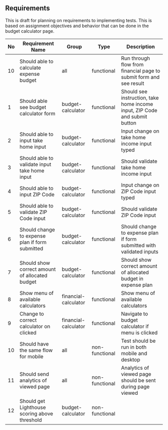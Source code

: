 ## Requirements

This is draft for planning on requirements to implementing tests. This is based on assignment objectives and behavior that can be done in the budget calculator page.

| No | Requirement Name                                | Group                | Type           | Description                                                                |
|----|-------------------------------------------------|----------------------|----------------|----------------------------------------------------------------------------|
| 10 | Should able to calculate expense budget         | all                  | functional     | Run through flow from financial page to submit form and see result         |
| 1  | Should able see budget calculator form          | budget-calculator    | functional     | Should see instruction, take home income input, ZIP Code and submit button |
| 2  | Should able to input take home input            | budget-calculator    | functional     | Input change on take home income input typed                               |
| 3  | Should able to validate input take home input   | budget-calculator    | functional     | Should validate take home income input                                     |
| 4  | Should able to input ZIP Code                   | budget-calculator    | functional     | Input change on ZIP Code input typed                                       |
| 5  | Should able to validate ZIP Code input          | budget-calculator    | functional     | Should validate ZIP Code input                                             |
| 6  | Should change to expense plan if form submitted | budget-calculator    | functional     | Should change to expense plan if form submitted with validated inputs      |
| 7  | Should show correct amount of allocated budget  | budget-calculator    | functional     | Should show correct amount of allocated budget in expense plan             |
| 8  | Show menu of available calculators              | financial-calculator | functional     | Show menu of available calculators                                         |
| 9  | Change to correct calculator on clicked         | financial-calculator | functional     | Navigate to budget calculator if menu is clicked                           |
| 10 | Should have the same flow for mobile	           | all                  | non-functional | Test should be run in both mobile and desktop          		            |
| 11 | Should send analytics of viewed page		       | all                  | non-functional | Analytics of viewed page should be sent during page viewed			        |
| 12 | Should get Lighthouse scoring above threshold   | budget-calculator    | non-functional |                                                            		        |
